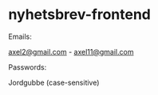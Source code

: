 # nyhetsbrev-frontend
Emails:

axel2@gmail.com - axel11@gmail.com

Passwords:

Jordgubbe (case-sensitive)


